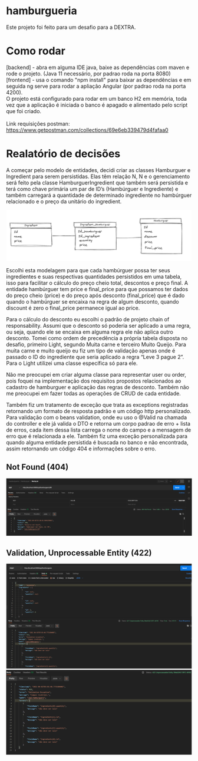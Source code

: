 # hamburgueria

Este projeto foi feito para um desafio para a DEXTRA.

# Como rodar

[backend] - abra em alguma IDE java, baixe as dependências com maven e rode o projeto. (Java 11 necessário, por padrao roda na porta 8080) <br>
[frontend] - usa o comando "npm install" para baixar as dependências e em seguida ng serve para rodar a apliação Angular (por padrao roda na porta 4200).
<br>
O projeto está configurado para rodar em um banco H2 em memória, toda vez que a aplicação é iniciada o banco é apagado e alimentado pelo script que foi criado.
<br><br>
Link requisições postman: https://www.getpostman.com/collections/69e6eb339479d4fafaa0 
<br>
# Realatório de decisões

A começar pelo modelo de entidades, decidi criar as classes Hamburguer e Ingredient para serem persistidas. Elas têm relação N, N e o gerenciamento será feito pela classe HamburguerIngredient que também será persistida e terá como chave primária um par de ID’s (Hambúrguer e Ingrediente) e também carregará a quantidade de determinado ingrediente no hambúrguer relacionado e o preço da unitário do ingredient.

![Alt text](doc-img/modelo.PNG "Modelo")

Escolhi esta modelagem para que cada hambúrguer possa ter seus ingredientes e suas respectivas quantidades persistidos em uma tabela, isso para facilitar o cálculo do preço cheio total, descontos e preço final. A entidade hambúrguer tem price e final_price para que possamos ter dados do preço cheio (price) e do preço após desconto (final_price) que é dado quando o hambúrguer se encaixa na regra de algum desconto, quando discount é zero o final_price permanece igual ao price.

Para o cálculo do desconto eu escolhi o padrão de projeto chain of responsability. Assumi que o desconto só poderia ser aplicado a uma regra, ou seja, quando ele se encaixa em alguma regra ele não aplica outro desconto. Tomei como ordem de precedência a própria tabela disposta no desafio, primeiro Light, segundo Muita carne e terceiro Muito Queijo. Para muita carne e muito queijo eu fiz um tipo de validação apenas onde é passado o ID do ingrediente que seria aplicado a regra “Leve 3 pague 2”. Para o Light utilizei uma classe específica só para ele.

Não me preocupei em criar alguma classe para representar user ou order, pois foquei na implementação dos requisitos propostos relacionados ao cadastro de hamburguer e aplicação das regras de desconto. Também não me preocupei em fazer todas as operações de CRUD de cada entidade.

Também fiz um tratamento de exceção que trata as exceptions registradas retornando um formato de resposta padrão e um código http personalizado. Para validação com o beans validation, onde eu uso o @Valid na chamada do controller e ele já valida o DTO e retorna um corpo padrao de erro + lista de erros, cada item dessa lista carrega o nome do campo e a mensagem de erro que é relacionada a ele. Também fiz uma exceção personalizada para quando alguma entidade persistida é buscada no banco e não encontrada, assim retornando um código 404 e informações sobre o erro.

## Not Found (404)
![Alt text](doc-img/notfound.PNG "404 example")

## Validation, Unprocessable Entity (422)

![Alt text](doc-img/validation1.PNG "422 example 1")
![Alt text](doc-img/validation2.PNG "422 example 2")
